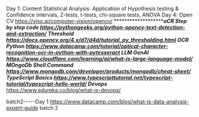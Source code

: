 
Day 1: Content
Statistical Analysis: Application of Hypothesis testing & Confidence intervals, Z-tests, t-tests, chi-square tests, ANOVA
Day 4: Open CV
https://viso.ai/computer-vision/opencv/
******************************oCR Step by step code
https://pythongeeks.org/python-opencv-text-detection-and-extraction/
******************************Threshold
https://docs.opencv.org/4.x/d7/d4d/tutorial_py_thresholding.html
*****************************OCR Python
https://www.datacamp.com/tutorial/optical-character-recognition-ocr-in-python-with-pytesseract
****************************LLM GenAI*************************************************
https://www.cloudflare.com/learning/ai/what-is-large-language-model/
***************************MOngoDb Shell Command****************************************
https://www.mongodb.com/developer/products/mongodb/cheat-sheet/
**************************TypeScript Basics*********************************************
https://www.typescripttutorial.net/typescript-tutorial/typescript-hello-world/
**************************Devops*******************************************
https://www.edureka.co/blog/what-is-devops/

batch2-----Day 1
https://www.datacamp.com/blog/what-is-data-analysis-expert-guide
batch 2
